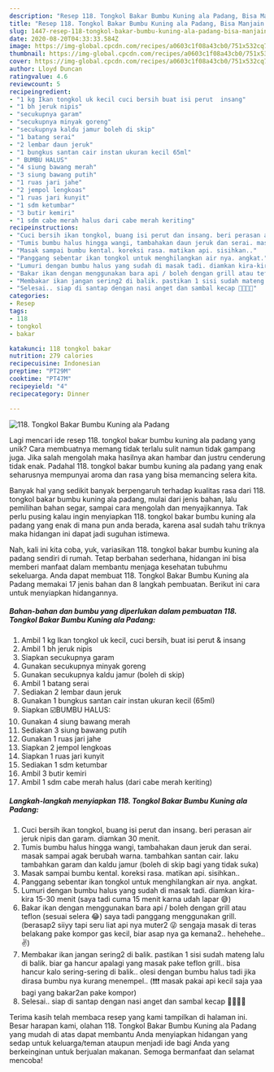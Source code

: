 ```yaml
---
description: "Resep 118. Tongkol Bakar Bumbu Kuning ala Padang, Bisa Manjain Lidah"
title: "Resep 118. Tongkol Bakar Bumbu Kuning ala Padang, Bisa Manjain Lidah"
slug: 1447-resep-118-tongkol-bakar-bumbu-kuning-ala-padang-bisa-manjain-lidah
date: 2020-08-20T04:33:33.584Z
image: https://img-global.cpcdn.com/recipes/a0603c1f08a43cb0/751x532cq70/118-tongkol-bakar-bumbu-kuning-ala-padang-foto-resep-utama.jpg
thumbnail: https://img-global.cpcdn.com/recipes/a0603c1f08a43cb0/751x532cq70/118-tongkol-bakar-bumbu-kuning-ala-padang-foto-resep-utama.jpg
cover: https://img-global.cpcdn.com/recipes/a0603c1f08a43cb0/751x532cq70/118-tongkol-bakar-bumbu-kuning-ala-padang-foto-resep-utama.jpg
author: Lloyd Duncan
ratingvalue: 4.6
reviewcount: 5
recipeingredient:
- "1 kg Ikan tongkol uk kecil cuci bersih buat isi perut  insang"
- "1 bh jeruk nipis"
- "secukupnya garam"
- "secukupnya minyak goreng"
- "secukupnya kaldu jamur boleh di skip"
- "1 batang serai"
- "2 lembar daun jeruk"
- "1 bungkus santan cair instan ukuran kecil 65ml"
- " BUMBU HALUS"
- "4 siung bawang merah"
- "3 siung bawang putih"
- "1 ruas jari jahe"
- "2 jempol lengkoas"
- "1 ruas jari kunyit"
- "1 sdm ketumbar"
- "3 butir kemiri"
- "1 sdm cabe merah halus dari cabe merah keriting"
recipeinstructions:
- "Cuci bersih ikan tongkol, buang isi perut dan insang. beri perasan air jeruk nipis dan garam. diamkan 30 menit."
- "Tumis bumbu halus hingga wangi, tambahakan daun jeruk dan serai. masak sampai agak berubah warna. tambahkan santan cair. laku tambahkan garam dan kaldu jamur (boleh di skip bagi yang tidak suka)"
- "Masak sampai bumbu kental. koreksi rasa. matikan api. sisihkan.."
- "Panggang sebentar ikan tongkol untuk menghilangkan air nya. angkat."
- "Lumuri dengan bumbu halus yang sudah di masak tadi. diamkan kira-kira 15-30 menit (saya tadi cuma 15 menit karna udah lapar 😅)"
- "Bakar ikan dengan menggunakan bara api / boleh dengan grill atau teflon (sesuai selera 😂) saya tadi panggang menggunakan grill.(berasap2 siiyy tapi seru liat api nya muter2 😜 sengaja masak di teras belakang pake kompor gas kecil, biar asap nya ga kemana2.. hehehehe.. ✌️)"
- "Membakar ikan jangan sering2 di balik. pastikan 1 sisi sudah mateng lalu di balik. biar ga hancur apalagi yang masak pake teflon grill.. bisa hancur kalo sering-sering di balik.. olesi dengan bumbu halus tadi jika dirasa bumbu nya kurang menempel.. (❗❗❗ masak pakai api kecil saja yaa bagi yang bakar2an pake kompor)"
- "Selesai.. siap di santap dengan nasi anget dan sambal kecap 🤩🤩🤩😍"
categories:
- Resep
tags:
- 118
- tongkol
- bakar

katakunci: 118 tongkol bakar 
nutrition: 279 calories
recipecuisine: Indonesian
preptime: "PT29M"
cooktime: "PT47M"
recipeyield: "4"
recipecategory: Dinner

---
```



![118. Tongkol Bakar Bumbu Kuning ala Padang](https://img-global.cpcdn.com/recipes/a0603c1f08a43cb0/751x532cq70/118-tongkol-bakar-bumbu-kuning-ala-padang-foto-resep-utama.jpg)

Lagi mencari ide resep 118. tongkol bakar bumbu kuning ala padang yang unik? Cara membuatnya memang tidak terlalu sulit namun tidak gampang juga. Jika salah mengolah maka hasilnya akan hambar dan justru cenderung tidak enak. Padahal 118. tongkol bakar bumbu kuning ala padang yang enak seharusnya mempunyai aroma dan rasa yang bisa memancing selera kita.

Banyak hal yang sedikit banyak berpengaruh terhadap kualitas rasa dari 118. tongkol bakar bumbu kuning ala padang, mulai dari jenis bahan, lalu pemilihan bahan segar, sampai cara mengolah dan menyajikannya. Tak perlu pusing kalau ingin menyiapkan 118. tongkol bakar bumbu kuning ala padang yang enak di mana pun anda berada, karena asal sudah tahu triknya maka hidangan ini dapat jadi suguhan istimewa.




Nah, kali ini kita coba, yuk, variasikan 118. tongkol bakar bumbu kuning ala padang sendiri di rumah. Tetap berbahan sederhana, hidangan ini bisa memberi manfaat dalam membantu menjaga kesehatan tubuhmu sekeluarga. Anda dapat membuat 118. Tongkol Bakar Bumbu Kuning ala Padang memakai 17 jenis bahan dan 8 langkah pembuatan. Berikut ini cara untuk menyiapkan hidangannya.

<!--inarticleads1-->

##### Bahan-bahan dan bumbu yang diperlukan dalam pembuatan 118. Tongkol Bakar Bumbu Kuning ala Padang:

1. Ambil 1 kg Ikan tongkol uk kecil, cuci bersih, buat isi perut &amp; insang
1. Ambil 1 bh jeruk nipis
1. Siapkan secukupnya garam
1. Gunakan secukupnya minyak goreng
1. Gunakan secukupnya kaldu jamur (boleh di skip)
1. Ambil 1 batang serai
1. Sediakan 2 lembar daun jeruk
1. Gunakan 1 bungkus santan cair instan ukuran kecil (65ml)
1. Siapkan  ☑️BUMBU HALUS:
1. Gunakan 4 siung bawang merah
1. Sediakan 3 siung bawang putih
1. Gunakan 1 ruas jari jahe
1. Siapkan 2 jempol lengkoas
1. Siapkan 1 ruas jari kunyit
1. Sediakan 1 sdm ketumbar
1. Ambil 3 butir kemiri
1. Ambil 1 sdm cabe merah halus (dari cabe merah keriting)




<!--inarticleads2-->

##### Langkah-langkah menyiapkan 118. Tongkol Bakar Bumbu Kuning ala Padang:

1. Cuci bersih ikan tongkol, buang isi perut dan insang. beri perasan air jeruk nipis dan garam. diamkan 30 menit.
1. Tumis bumbu halus hingga wangi, tambahakan daun jeruk dan serai. masak sampai agak berubah warna. tambahkan santan cair. laku tambahkan garam dan kaldu jamur (boleh di skip bagi yang tidak suka)
1. Masak sampai bumbu kental. koreksi rasa. matikan api. sisihkan..
1. Panggang sebentar ikan tongkol untuk menghilangkan air nya. angkat.
1. Lumuri dengan bumbu halus yang sudah di masak tadi. diamkan kira-kira 15-30 menit (saya tadi cuma 15 menit karna udah lapar 😅)
1. Bakar ikan dengan menggunakan bara api / boleh dengan grill atau teflon (sesuai selera 😂) saya tadi panggang menggunakan grill.(berasap2 siiyy tapi seru liat api nya muter2 😜 sengaja masak di teras belakang pake kompor gas kecil, biar asap nya ga kemana2.. hehehehe.. ✌️)
1. Membakar ikan jangan sering2 di balik. pastikan 1 sisi sudah mateng lalu di balik. biar ga hancur apalagi yang masak pake teflon grill.. bisa hancur kalo sering-sering di balik.. olesi dengan bumbu halus tadi jika dirasa bumbu nya kurang menempel.. (❗❗❗ masak pakai api kecil saja yaa bagi yang bakar2an pake kompor)
1. Selesai.. siap di santap dengan nasi anget dan sambal kecap 🤩🤩🤩😍




Terima kasih telah membaca resep yang kami tampilkan di halaman ini. Besar harapan kami, olahan 118. Tongkol Bakar Bumbu Kuning ala Padang yang mudah di atas dapat membantu Anda menyiapkan hidangan yang sedap untuk keluarga/teman ataupun menjadi ide bagi Anda yang berkeinginan untuk berjualan makanan. Semoga bermanfaat dan selamat mencoba!
